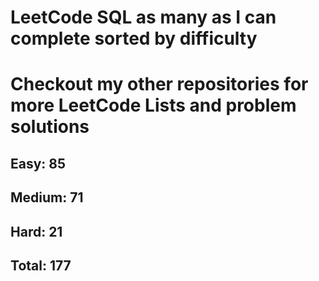 <h1>LeetCode SQL as many as I can complete sorted by difficulty</h1>
<h1> Checkout my other repositories for more LeetCode Lists and problem solutions</h1>

<h2>Easy: 85</h2>
<h2>Medium: 71</h2>
<h2>Hard: 21</h2>
<h2>Total: 177</h2>

